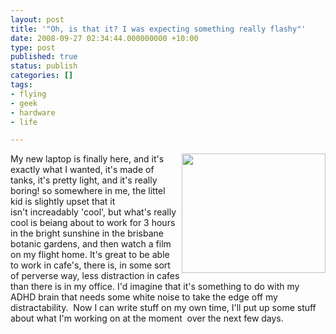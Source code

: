 ```yaml
---
layout: post
title: '"Oh, is that it? I was expecting something really flashy"'
date: 2008-09-27 02:34:44.000000000 +10:00
type: post
published: true
status: publish
categories: []
tags:
- flying
- geek
- hardware
- life

---
```

<p><img src="{{ site.baseurl }}/assets/Lenovo+G400.JPG" width="230" align="right" height="191" />My new laptop is finally here, and it's exactly what I wanted, it's made of tanks, it's pretty light, and it's really boring! so somewhere in me, the littel kid is slightly upset that it isn't increadably 'cool', but what's really cool is beiang about to work for 3 hours in the bright sunshine in the brisbane botanic gardens, and then watch a film on my flight home. It's great to be able to work in cafe's, there is, in some sort of perverse way, less distraction in cafes than there is in my office. I'd imagine that it's something to do with my ADHD brain that needs some white noise to take the edge off my distractability.  Now I can write stuff on my own time, I'll put up some stuff about what I'm working on at the moment  over the next few days.</p>
